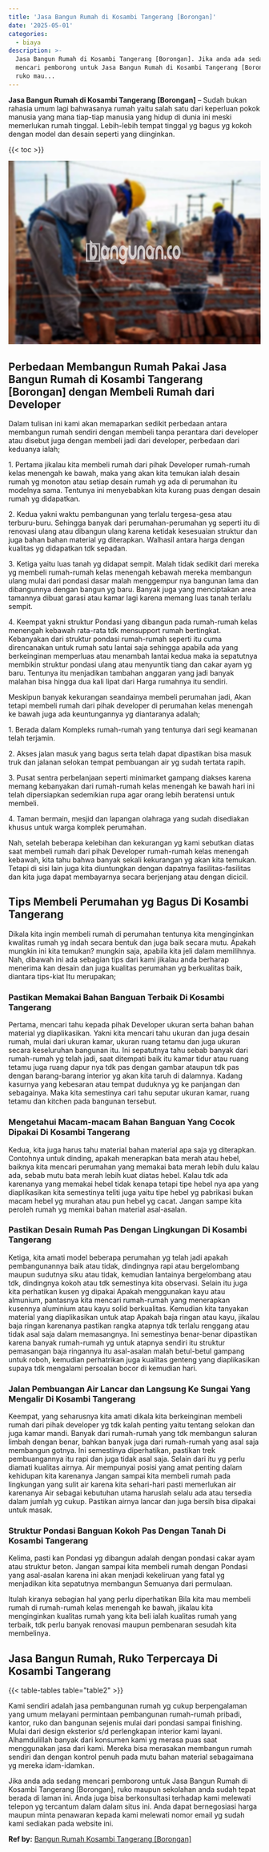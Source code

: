```yaml
---
title: 'Jasa Bangun Rumah di Kosambi Tangerang [Borongan]'
date: '2025-05-01'
categories:
  - biaya
description: >-
  Jasa Bangun Rumah di Kosambi Tangerang [Borongan]. Jika anda ada sedang
  mencari pemborong untuk Jasa Bangun Rumah di Kosambi Tangerang [Borongan],
  ruko mau...
---
```


**Jasa Bangun Rumah di Kosambi Tangerang \[Borongan\]** – Sudah bukan rahasia umum lagi bahwasanya rumah yaitu salah satu dari keperluan pokok manusia yang mana tiap-tiap manusia yang hidup di dunia ini meski memerlukan rumah tinggal. Lebih-lebih tempat tinggal yg bagus yg kokoh dengan model dan desain seperti yang diinginkan.

{{< toc >}}

![Jasa Bangun Rumah di Kosambi Tangerang [Borongan]](/images/borong-bangunan-01.png)

## Perbedaan Membangun Rumah Pakai Jasa Bangun Rumah di Kosambi Tangerang \[Borongan\] dengan Membeli Rumah dari Developer

Dalam tulisan ini kami akan memaparkan sedikit perbedaan antara membangun rumah sendiri dengan membeli tanpa perantara dari developer atau disebut juga dengan membeli jadi dari developer, perbedaan dari keduanya ialah;

1\. Pertama jikalau kita membeli rumah dari pihak Developer rumah-rumah kelas menengah ke bawah, maka yang akan kita temukan ialah desain rumah yg monoton atau setiap desain rumah yg ada di perumahan itu modelnya sama. Tentunya ini menyebabkan kita kurang puas dengan desain rumah yg didapatkan.

2\. Kedua yakni waktu pembangunan yang terlalu tergesa-gesa atau terburu-buru. Sehingga banyak dari perumahan-perumahan yg seperti itu di renovasi ulang atau dibangun ulang karena ketidak kesesuaian struktur dan juga bahan bahan material yg diterapkan. Walhasil antara harga dengan kualitas yg didapatkan tdk sepadan.

3\. Ketiga yaitu luas tanah yg didapat sempit. Malah tidak sedikit dari mereka yg membeli rumah-rumah kelas menengah kebawah mereka membangun ulang mulai dari pondasi dasar malah menggempur nya bangunan lama dan dibangunnya dengan bangun yg baru. Banyak juga yang menciptakan area tamannya dibuat garasi atau kamar lagi karena memang luas tanah terlalu sempit.

4\. Keempat yakni struktur Pondasi yang dibangun pada rumah-rumah kelas menengah kebawah rata-rata tdk mensupport rumah bertingkat. Kebanyakan dari struktur pondasi rumah-rumah seperti itu cuma direncanakan untuk rumah satu lantai saja sehingga apabila ada yang berkeinginan memperluas atau menambah lantai kedua maka ia sepatutnya membikin struktur pondasi ulang atau menyuntik tiang dan cakar ayam yg baru. Tentunya itu menjadikan tambahan anggaran yang jadi banyak malahan bisa hingga dua kali lipat dari Harga rumahnya itu sendiri.

Meskipun banyak kekurangan seandainya membeli perumahan jadi, Akan tetapi membeli rumah dari pihak developer di perumahan kelas menengah ke bawah juga ada keuntungannya yg diantaranya adalah;

1\. Berada dalam Kompleks rumah-rumah yang tentunya dari segi keamanan telah terjamin.

2\. Akses jalan masuk yang bagus serta telah dapat dipastikan bisa masuk truk dan jalanan selokan tempat pembuangan air yg sudah tertata rapih.

3\. Pusat sentra perbelanjaan seperti minimarket gampang diakses karena memang kebanyakan dari rumah-rumah kelas menengah ke bawah hari ini telah dipersiapkan sedemikian rupa agar orang lebih beratensi untuk membeli.

4\. Taman bermain, mesjid dan lapangan olahraga yang sudah disediakan khusus untuk warga komplek perumahan.

Nah, setelah beberapa kelebihan dan kekurangan yg kami sebutkan diatas saat membeli rumah dari pihak Developer rumah-rumah kelas menengah kebawah, kita tahu bahwa banyak sekali kekurangan yg akan kita temukan. Tetapi di sisi lain juga kita diuntungkan dengan dapatnya fasilitas-fasilitas dan kita juga dapat membayarnya secara berjenjang atau dengan dicicil.

## Tips Membeli Perumahan yg Bagus Di Kosambi Tangerang

Dikala kita ingin membeli rumah di perumahan tentunya kita menginginkan kwalitas rumah yg indah secara bentuk dan juga baik secara mutu. Apakah mungkin ini kita temukan? mungkin saja, apabila kita jeli dalam memilihnya. Nah, dibawah ini ada sebagian tips dari kami jikalau anda berharap menerima kan desain dan juga kualitas perumahan yg berkualitas baik, diantara tips-kiat Itu merupakan;

### Pastikan Memakai Bahan Banguan Terbaik Di Kosambi Tangerang

Pertama, mencari tahu kepada pihak Developer ukuran serta bahan bahan material yg diaplikasikan. Yakni kita mencari tahu ukuran dan juga desain rumah, mulai dari ukuran kamar, ukuran ruang tetamu dan juga ukuran secara keseluruhan bangunan itu. Ini sepatutnya tahu sebab banyak dari rumah-rumah yg telah jadi, saat ditempati baik itu kamar tidur atau ruang tetamu juga ruang dapur nya tdk pas dengan gambar ataupun tdk pas dengan barang-barang interior yg akan kita taruh di dalamnya. Kadang kasurnya yang kebesaran atau tempat duduknya yg ke panjangan dan sebagainya. Maka kita semestinya cari tahu seputar ukuran kamar, ruang tetamu dan kitchen pada bangunan tersebut.

### Mengetahui Macam-macam Bahan Banguan Yang Cocok Dipakai Di Kosambi Tangerang

Kedua, kita juga harus tahu material bahan material apa saja yg diterapkan. Contohnya untuk dinding, apakah menerapkan bata merah atau hebel, baiknya kita mencari perumahan yang memakai bata merah lebih dulu kalau ada, sebab mutu bata merah lebih kuat diatas hebel. Kalau tdk ada karenanya yang memakai hebel tidak kenapa tetapi tipe hebel nya apa yang diaplikasikan kita semestinya teliti juga yaitu tipe hebel yg pabrikasi bukan macam hebel yg murahan atau pun hebel yg cacat. Jangan sampe kita peroleh rumah yg memkai bahan material asal-asalan.

### Pastikan Desain Rumah Pas Dengan Lingkungan Di Kosambi Tangerang

Ketiga, kita amati model beberapa perumahan yg telah jadi apakah pembangunannya baik atau tidak, dindingnya rapi atau bergelombang maupun sudutnya siku atau tidak, kemudian lantainya bergelombang atau tdk, dindingnya kokoh atau tdk semestinya kita observasi. Selain itu juga kita perhatikan kusen yg dipakai Apakah menggunakan kayu atau almunium, pantasnya kita mencari rumah-rumah yang menerapkan kusennya aluminium atau kayu solid berkualitas. Kemudian kita tanyakan material yang diaplikasikan untuk atap Apakah baja ringan atau kayu, jikalau baja ringan karenanya pastikan rangka atapnya tdk terlalu renggang atau tidak asal saja dalam memasangnya. Ini semestinya benar-benar dipastikan karena banyak rumah-rumah yg untuk atapnya sendiri itu struktur pemasangan baja ringannya itu asal-asalan malah betul-betul gampang untuk roboh, kemudian perhatrikan juga kualitas genteng yang diaplikasikan supaya tdk mengalami persoalan bocor di kemudian hari.

### Jalan Pembuangan Air Lancar dan Langsung Ke Sungai Yang Mengalir Di Kosambi Tangerang

Keempat, yang seharusnya kita amati dikala kita berkeinginan membeli rumah dari pihak developer yg tdk kalah penting yaitu tentang selokan dan juga kamar mandi. Banyak dari rumah-rumah yang tdk membangun saluran limbah dengan benar, bahkan banyak juga dari rumah-rumah yang asal saja membangun gotnya. Ini semestinya diperhatikan, pastikan trek pembuangannya itu rapi dan juga tidak asal saja. Selain dari itu yg perlu diamati kualitas airnya. Air mempunyai posisi yang amat penting dalam kehidupan kita karenanya Jangan sampai kita membeli rumah pada lingkungan yang sulit air karena kita sehari-hari pasti memerlukan air karenanya Air sebagai kebutuhan utama haruslah selalu ada atau tersedia dalam jumlah yg cukup. Pastikan airnya lancar dan juga bersih bisa dipakai untuk masak.

### Struktur Pondasi Banguan Kokoh Pas Dengan Tanah Di Kosambi Tangerang

Kelima, pasti kan Pondasi yg dibangun adalah dengan pondasi cakar ayam atau struktur beton. Jangan sampai kita membeli rumah dengan Pondasi yang asal-asalan karena ini akan menjadi kekeliruan yang fatal yg menjadikan kita sepatutnya membangun Semuanya dari permulaan.

Itulah kiranya sebagian hal yang perlu diperhatikan Bila kita mau membeli rumah di rumah-rumah kelas menengah ke bawah, jikalau kita menginginkan kualitas rumah yang kita beli ialah kualitas rumah yang terbaik, tdk perlu banyak renovasi maupun pembenaran sesudah kita membelinya.

## Jasa Bangun Rumah, Ruko Terpercaya Di Kosambi Tangerang

{{< table-tables table="table2" >}}

Kami sendiri adalah jasa pembangunan rumah yg cukup berpengalaman yang umum melayani permintaan pembangunan rumah-rumah pribadi, kantor, ruko dan bangunan sejenis mulai dari pondasi sampai finishing. Mulai dari design eksterior s/d perlengkapan interior kami layani. Alhamdulillah banyak dari konsumen kami yg merasa puas saat menggunakan jasa dari kami. Mereka bisa merasakan membangun rumah sendiri dan dengan kontrol penuh pada mutu bahan material sebagaimana yg mereka idam-idamkan.

Jika anda ada sedang mencari pemborong untuk Jasa Bangun Rumah di Kosambi Tangerang \[Borongan\], ruko maupun sekolahan anda sudah tepat berada di laman ini. Anda juga bisa berkonsultasi terhadap kami melewati telepon yg tercantum dalam dalam situs ini. Anda dapat bernegosiasi harga maupun minta penawaran kepada kami melewati nomor email yg sudah kami sediakan pada website ini.

**Ref by:** [Bangun Rumah Kosambi Tangerang [Borongan]](https://id.wikipedia.org/wiki/Bangun)
